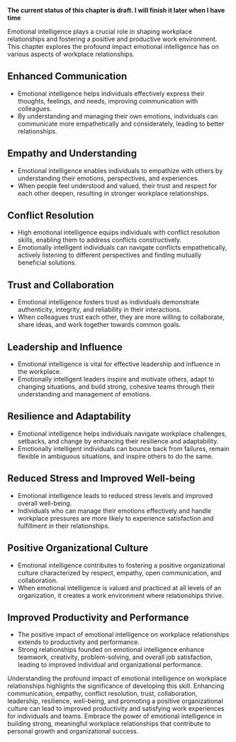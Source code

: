 **The current status of this chapter is draft. I will finish it later when I have time**

Emotional intelligence plays a crucial role in shaping workplace relationships and fostering a positive and productive work environment. This chapter explores the profound impact emotional intelligence has on various aspects of workplace relationships.

**Enhanced Communication**
--------------------------

* Emotional intelligence helps individuals effectively express their thoughts, feelings, and needs, improving communication with colleagues.
* By understanding and managing their own emotions, individuals can communicate more empathetically and considerately, leading to better relationships.

**Empathy and Understanding**
-----------------------------

* Emotional intelligence enables individuals to empathize with others by understanding their emotions, perspectives, and experiences.
* When people feel understood and valued, their trust and respect for each other deepen, resulting in stronger workplace relationships.

**Conflict Resolution**
-----------------------

* High emotional intelligence equips individuals with conflict resolution skills, enabling them to address conflicts constructively.
* Emotionally intelligent individuals can navigate conflicts empathetically, actively listening to different perspectives and finding mutually beneficial solutions.

**Trust and Collaboration**
---------------------------

* Emotional intelligence fosters trust as individuals demonstrate authenticity, integrity, and reliability in their interactions.
* When colleagues trust each other, they are more willing to collaborate, share ideas, and work together towards common goals.

**Leadership and Influence**
----------------------------

* Emotional intelligence is vital for effective leadership and influence in the workplace.
* Emotionally intelligent leaders inspire and motivate others, adapt to changing situations, and build strong, cohesive teams through their understanding and management of emotions.

**Resilience and Adaptability**
-------------------------------

* Emotional intelligence helps individuals navigate workplace challenges, setbacks, and change by enhancing their resilience and adaptability.
* Emotionally intelligent individuals can bounce back from failures, remain flexible in ambiguous situations, and inspire others to do the same.

**Reduced Stress and Improved Well-being**
------------------------------------------

* Emotional intelligence leads to reduced stress levels and improved overall well-being.
* Individuals who can manage their emotions effectively and handle workplace pressures are more likely to experience satisfaction and fulfillment in their relationships.

**Positive Organizational Culture**
-----------------------------------

* Emotional intelligence contributes to fostering a positive organizational culture characterized by respect, empathy, open communication, and collaboration.
* When emotional intelligence is valued and practiced at all levels of an organization, it creates a work environment where relationships thrive.

**Improved Productivity and Performance**
-----------------------------------------

* The positive impact of emotional intelligence on workplace relationships extends to productivity and performance.
* Strong relationships founded on emotional intelligence enhance teamwork, creativity, problem-solving, and overall job satisfaction, leading to improved individual and organizational performance.

Understanding the profound impact of emotional intelligence on workplace relationships highlights the significance of developing this skill. Enhancing communication, empathy, conflict resolution, trust, collaboration, leadership, resilience, well-being, and promoting a positive organizational culture can lead to improved productivity and satisfying work experiences for individuals and teams. Embrace the power of emotional intelligence in building strong, meaningful workplace relationships that contribute to personal growth and organizational success.
